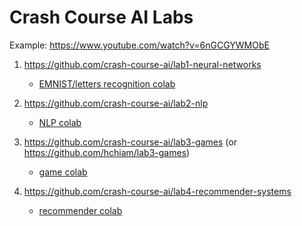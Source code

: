 # Crash Course AI Labs

Example: https://www.youtube.com/watch?v=6nGCGYWMObE

1. https://github.com/crash-course-ai/lab1-neural-networks

   - [EMNIST/letters recognition colab](https://colab.research.google.com/drive/1NyYH1EPpaJlMBLK0fcKYz4icaD1SNSLK)

2. https://github.com/crash-course-ai/lab2-nlp

   - [NLP colab](https://colab.research.google.com/drive/1f8ik5kSPEvDCcM7R_-Wb3AjifizVEsHD)

3. https://github.com/crash-course-ai/lab3-games (or https://github.com/hchiam/lab3-games)

   - [game colab](https://colab.research.google.com/drive/1uYXTDeBbPeuJfM1teufZ9nUaiRIN9nHW)

4. https://github.com/crash-course-ai/lab4-recommender-systems

   - [recommender colab](https://colab.research.google.com/drive/1-v9cw18wTDjaCUlECKHsQnHeisLKyG8U)
